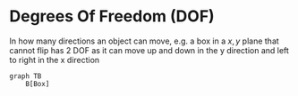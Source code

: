 # Degrees Of Freedom (DOF)
In how many directions an object can move, e.g. a box in a $x,y$ plane that cannot flip has 2 DOF as it can move up and down in the y direction and left to right in the x direction

```mermaid
graph TB
    B[Box]
```